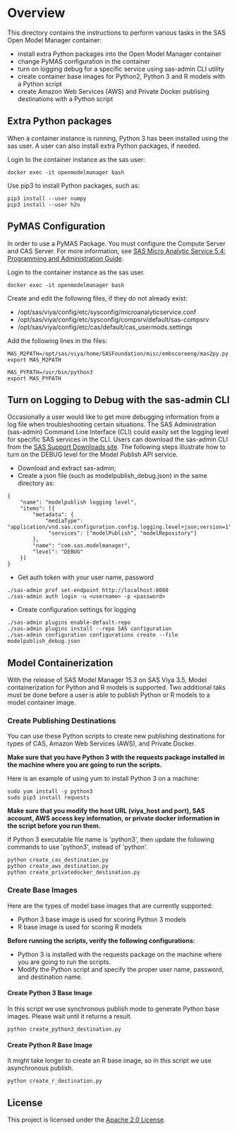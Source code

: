 # Overview

This directory contains the instructions to perform various tasks in the SAS Open Model Manager container:

* install extra Python packages into the Open Model Manager container
* change PyMAS configuration in the container
* turn on logging debug for a specific service using sas-admin CLI utility
* create container base images for Python2, Python 3 and R models with a Python script
* create Amazon Web Services (AWS) and Private Docker publising destinations with a Python script

## Extra Python packages
When a container instance is running, Python 3 has been installed using the sas user. A user can also install extra Python packages, if needed.

Login to the container instance as the sas user:
```
docker exec -it openmodelmanager bash
```
Use pip3 to install Python packages, such as:
```
pip3 install --user numpy
pip3 install --user h2o
```

## PyMAS Configuration
In order to use a PyMAS Package. You must configure the Compute Server and CAS Server. 
For more information, see [SAS Micro Analytic Service 5.4: Programming and Administration Guide](https://documentation.sas.com/?docsetId=masag&docsetTarget=titlepage.htm&docsetVersion=5.4&locale=en).

Login to the container instance as the sas user.
```
docker exec -it openmodelmanager bash
```

Create and edit the following files, if they do not already exist:

* /opt/sas/viya/config/etc/sysconfig/microanalyticservice.conf
* /opt/sas/viya/config/etc/sysconfig/compsrv/default/sas-compsrv
* /opt/sas/viya/config/etc/cas/default/cas_usermods.settings

Add the following lines in the files:
```
MAS_M2PATH=/opt/sas/viya/home/SASFoundation/misc/embscoreeng/mas2py.py
export MAS_M2PATH
 
MAS_PYPATH=/usr/bin/python3
export MAS_PYPATH
```

## Turn on Logging to Debug with the sas-admin CLI
Occasionally a user would like to get more debugging information from a log file when troubleshooting certain situations. 
The SAS Administration (sas-admin) Command Line Interface (CLI) could easily set the logging level for specific SAS services in the CLI.
Users can download the sas-admin CLI from the [SAS Support Downloads site](https://support.sas.com/downloads/package.htm?pid=2133).
The following steps illustrate how to turn on the DEBUG level for the Model Publish API service.
* Download and extract sas-admin;
* Create a json file (such as modelpublish_debug.json) in the same directory as:
```
{
    "name": "modelpublish logging level",
    "items": [{
        "metadata": {
            "mediaType": "application/vnd.sas.configuration.config.logging.level+json;version=1",
             "services": ["modelPublish", "modelRepository"]
        },
        "name": "com.sas.modelmanager",
        "level": "DEBUG"
    }]
}
``` 
* Get auth token with your user name, password
```
./sas-admin prof set-endpoint http://localhost:8080
./sas-admin auth login -u <username> -p <password>
```
* Create configuration settings for logging
```
./sas-admin plugins enable-default-repo
./sas-admin plugins install --repo SAS configuration
./sas-admin configuration configurations create --file modelpublish_debug.json
```

## Model Containerization
With the release of SAS Model Manager 15.3 on SAS Viya 3.5, Model containerization for Python and R models is supported. 
Two additional taks must be done before a user is able to publish Python or R models to a model container image.


### Create Publishing Destinations
You can use these Python scripts to create new publishing destinations for types of CAS, Amazon Web Services (AWS), and Private Docker.

<b>Make sure that you have Python 3 with the requests package installed in the machine where you are going to run the scripts.</b>

Here is an example of using yum to install Python 3 on a machine:
```
sudo yum install -y python3
sudo pip3 install requests
```

<b>Make sure that you modify the host URL (viya_host and port), SAS account, AWS access key information, or private docker information in the script before you run them. </b>

If Python 3 executable file name is 'python3', then update the following commands to use 'python3', instead of 'python'.

```
python create_cas_destination.py
python create_aws_destination.py
python create_privatedocker_destination.py
```


### Create Base Images
Here are the types of model base images that are currently supported:

* Python 3 base image is used for scoring Python 3 models
* R base image is used for scoring R models

<b>Before running the scripts, verify the following configurations:</b>
* Python 3 is installed with the requests package on the machine where you are going to run the scripts.
* Modify the Python script and specify the proper user name, password, and destination name. 

#### Create Python 3 Base Image
In this script we use synchronous publish mode to generate Python base images. Please wait until it returns a result.
```
python create_python3_destination.py
```
#### Create Python R Base Image
It might take longer to create an R base image, so in this script we use asynchronous publish.
```
python create_r_destination.py
```


## License

This project is licensed under the [Apache 2.0 License](../LICENSE).

